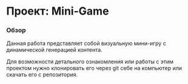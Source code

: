 # Проект: Mini-Game

### Обзор

Данная работа представляет собой визуальную мини-игру с динамической генерацией контента.

Для возможности детального ознакомления или работы с этим проектом нужно клонировать его через git себе на компьютер или скачать его с репозитория.

